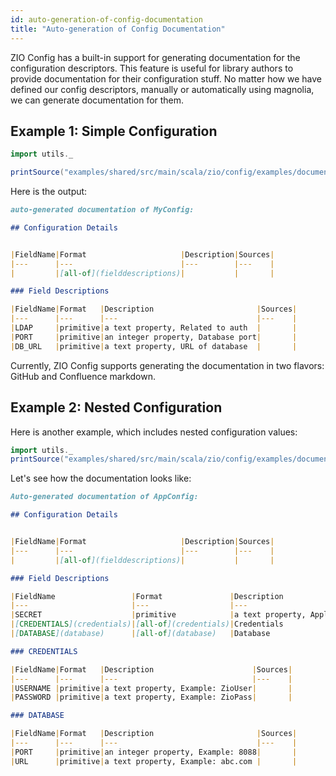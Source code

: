 ```yaml
---
id: auto-generation-of-config-documentation
title: "Auto-generation of Config Documentation"
---
```


ZIO Config has a built-in support for generating documentation for the configuration descriptors. This feature is useful for library authors to provide documentation for their configuration stuff. No matter how we have defined our config descriptors, manually or automatically using magnolia, we can generate documentation for them.

## Example 1: Simple Configuration

```scala mdoc:silent
import utils._

printSource("examples/shared/src/main/scala/zio/config/examples/documentation/GeneratingConfigDocumentation.scala")
```

Here is the output:

```md
auto-generated documentation of MyConfig:

## Configuration Details


|FieldName|Format                     |Description|Sources|
|---      |---                        |---        |---    |
|         |[all-of](fielddescriptions)|           |       |

### Field Descriptions

|FieldName|Format   |Description                       |Sources|
|---      |---      |---                               |---    |
|LDAP     |primitive|a text property, Related to auth  |       |
|PORT     |primitive|an integer property, Database port|       | 
|DB_URL   |primitive|a text property, URL of database  |       |
```

Currently, ZIO Config supports generating the documentation in two flavors: GitHub and Confluence markdown.

## Example 2: Nested Configuration

Here is another example, which includes nested configuration values:

```scala mdoc:silent
import utils._
printSource("examples/shared/src/main/scala/zio/config/examples/documentation/NestedConfigDocumentation.scala")
```

Let's see how the documentation looks like:

```md
Auto-generated documentation of AppConfig:

## Configuration Details


|FieldName|Format                     |Description|Sources|
|---      |---                        |---        |---    |
|         |[all-of](fielddescriptions)|           |       |

### Field Descriptions

|FieldName                 |Format               |Description                        |Sources|
|---                       |---                  |---                                |---    |
|SECRET                    |primitive            |a text property, Application secret|       |
|[CREDENTIALS](credentials)|[all-of](credentials)|Credentials                        |       |
|[DATABASE](database)      |[all-of](database)   |Database                           |       |

### CREDENTIALS

|FieldName|Format   |Description                      |Sources|
|---      |---      |---                              |---    |
|USERNAME |primitive|a text property, Example: ZioUser|       |
|PASSWORD |primitive|a text property, Example: ZioPass|       |

### DATABASE

|FieldName|Format   |Description                       |Sources|
|---      |---      |---                               |---    |
|PORT     |primitive|an integer property, Example: 8088|       |
|URL      |primitive|a text property, Example: abc.com |       |
```
